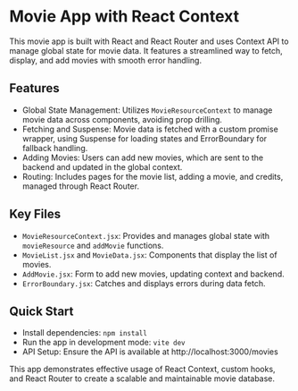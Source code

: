 # Movie App with React Context

This movie app is built with React and React Router and uses Context API to
manage global state for movie data. It features a streamlined way to fetch,
display, and add movies with smooth error handling.

## Features

* Global State Management: Utilizes `MovieResourceContext` to manage movie data
  across components, avoiding prop drilling.
* Fetching and Suspense: Movie data is fetched with a custom promise wrapper,
  using Suspense for loading states and ErrorBoundary for fallback handling.
* Adding Movies: Users can add new movies, which are sent to the backend and
  updated in the global context.
* Routing: Includes pages for the movie list, adding a movie, and credits,
  managed through React Router.

## Key Files

* `MovieResourceContext.jsx`: Provides and manages global state with
  `movieResource` and `addMovie` functions.
* `MovieList.jsx` and `MovieData.jsx`: Components that display the list of
  movies.
* `AddMovie.jsx`: Form to add new movies, updating context and backend.
* `ErrorBoundary.jsx`: Catches and displays errors during data fetch.

## Quick Start

* Install dependencies: `npm install`
* Run the app in development mode: `vite dev`
* API Setup: Ensure the API is available at http://localhost:3000/movies

This app demonstrates effective usage of React Context, custom hooks, and
React Router to create a scalable and maintainable movie database.